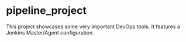 # pipeline_project

This project showcases some very important DevOps tools. It features a Jenkins Master/Agent configuration.
